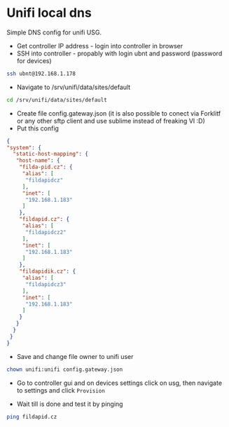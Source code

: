 # Unifi local dns 

Simple DNS config for unifi USG.

- Get controller IP address - login into controller in browser
- SSH into controller - propably with login ubnt and password (password for devices) 

```bash
ssh ubnt@192.168.1.178
```

- Navigate to /srv/unifi/data/sites/default
```bash
cd /srv/unifi/data/sites/default
```
- Create file config.gateway.json (it is also possible to conect via Forklitf or any other sftp client and use sublime instead of freaking VI :D)
- Put this config
```json
{
"system": {
  "static-host-mapping": {
   "host-name": {
    "filda-pid.cz": {
     "alias": [
      "fildapidcz"
     ],
     "inet": [
      "192.168.1.183"
     ]
    },
    "fildapid.cz": {
     "alias": [
      "fildapidcz2"
     ],
     "inet": [
      "192.168.1.183"
     ]
    },
    "fildapidik.cz": {
     "alias": [
      "fildapidcz3"
     ],
     "inet": [
      "192.168.1.183"
     ]
    }
   }
  }
 }
}
```
- Save and change file owner to unifi user
```bash
chown unifi:unifi config.gateway.json
```

- Go to controller gui and on devices settings click on usg, then navigate to settings and click `Provision`

- Wait till is done and test it by pinging
```bash
ping fildapid.cz
``` 